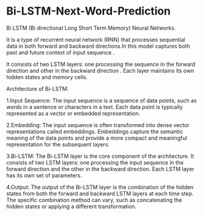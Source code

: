 # Bi-LSTM-Next-Word-Prediction
Bi LSTM (Bi directional Long Short Term Memory) Neural Networks.


It is a type of recurrent neural network (RNN) that processes sequential data in both forward and backward directions.In this model captures both past and future context of input sequence .

It consists of two LSTM layers: one processing the sequence in the forward direction and other in the backward direction . Each layer maintains its own hidden states and memory cells.

Architecture of Bi-LSTM:

1.Input Sequence: The input sequence is a sequence of data points, such as words in a sentence or characters in a text. Each data point is typically represented as a vector or embedded representation.

2.Embedding: The input sequence is often transformed into dense vector representations called embeddings. Embeddings capture the semantic meaning of the data points and provide a more compact and meaningful representation for the subsequent layers.

3.Bi-LSTM: The Bi-LSTM layer is the core component of the architecture. It consists of two LSTM layers: one processing the input sequence in the forward direction and the other in the backward direction. Each LSTM layer has its own set of parameters.

4.Output: The output of the Bi-LSTM layer is the combination of the hidden states from both the forward and backward LSTM layers at each time step. The specific combination method can vary, such as concatenating the hidden states or applying a different transformation.
